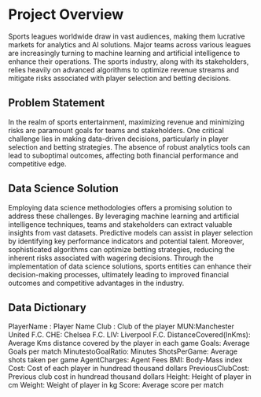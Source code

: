 # Project Overview
Sports leagues worldwide draw in vast audiences, making them lucrative markets for analytics and AI solutions. Major teams across various leagues are increasingly turning to machine learning and artificial intelligence to enhance their operations. The sports industry, along with its stakeholders, relies heavily on advanced algorithms to optimize revenue streams and mitigate risks associated with player selection and betting decisions.

## Problem Statement
In the realm of sports entertainment, maximizing revenue and minimizing risks are paramount goals for teams and stakeholders. One critical challenge lies in making data-driven decisions, particularly in player selection and betting strategies. The absence of robust analytics tools can lead to suboptimal outcomes, affecting both financial performance and competitive edge.

## Data Science Solution
Employing data science methodologies offers a promising solution to address these challenges. By leveraging machine learning and artificial intelligence techniques, teams and stakeholders can extract valuable insights from vast datasets. Predictive models can assist in player selection by identifying key performance indicators and potential talent. Moreover, sophisticated algorithms can optimize betting strategies, reducing the inherent risks associated with wagering decisions. Through the implementation of data science solutions, sports entities can enhance their decision-making processes, ultimately leading to improved financial outcomes and competitive advantages in the industry.

## Data Dictionary
PlayerName : Player Name
Club : Club of the player
MUN:Manchester United F.C. CHE: Chelsea F.C. LIV: Liverpool F.C. DistanceCovered(InKms): Average Kms distance covered by the player in each game
Goals: Average Goals per match
MinutestoGoalRatio: Minutes
ShotsPerGame: Average shots taken per game
AgentCharges: Agent Fees
BMI: Body-Mass index
Cost: Cost of each player in hundread thousand dollars
PreviousClubCost: Previous club cost in hundread thousand dollars
Height: Height of player in cm
Weight: Weight of player in kg
Score: Average score per match
